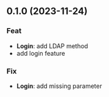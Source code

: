 ## 0.1.0 (2023-11-24)

### Feat

- **Login**: add LDAP method
- add login feature

### Fix

- **Login**: add missing parameter

